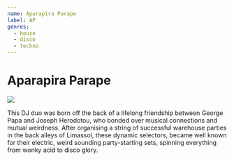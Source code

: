 ```yaml
---
name: Aparapira Parape
label: AP
genres:
  - house
  - disco
  - techno
---
```


# Aparapira Parape

![](./assets/images/_sample.png)

This DJ duo was born off the back of a lifelong friendship between George Papa and Joseph Herodotou, who bonded over musical connections and mutual weirdness. After organising a string of successful warehouse parties in the back alleys of Limassol, these dynamic selectors, became well known for their electric, weird sounding party-starting sets, spinning everything from wonky acid to disco glory.
